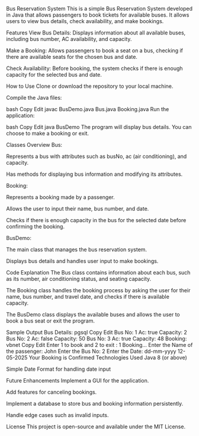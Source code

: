 Bus Reservation System
This is a simple Bus Reservation System developed in Java that allows passengers to book tickets for available buses. It allows users to view bus details, check availability, and make bookings.

Features
View Bus Details: Displays information about all available buses, including bus number, AC availability, and capacity.

Make a Booking: Allows passengers to book a seat on a bus, checking if there are available seats for the chosen bus and date.

Check Availability: Before booking, the system checks if there is enough capacity for the selected bus and date.

How to Use
Clone or download the repository to your local machine.

Compile the Java files:

bash
Copy
Edit
javac BusDemo.java Bus.java Booking.java
Run the application:

bash
Copy
Edit
java BusDemo
The program will display bus details. You can choose to make a booking or exit.

Classes Overview
Bus:

Represents a bus with attributes such as busNo, ac (air conditioning), and capacity.

Has methods for displaying bus information and modifying its attributes.

Booking:

Represents a booking made by a passenger.

Allows the user to input their name, bus number, and date.

Checks if there is enough capacity in the bus for the selected date before confirming the booking.

BusDemo:

The main class that manages the bus reservation system.

Displays bus details and handles user input to make bookings.

Code Explanation
The Bus class contains information about each bus, such as its number, air conditioning status, and seating capacity.

The Booking class handles the booking process by asking the user for their name, bus number, and travel date, and checks if there is available capacity.

The BusDemo class displays the available buses and allows the user to book a bus seat or exit the program.

Sample Output
Bus Details:
pgsql
Copy
Edit
Bus No: 1  Ac: true  Capacity: 2
Bus No: 2  Ac: false  Capacity: 50
Bus No: 3  Ac: true  Capacity: 48
Booking:
vbnet
Copy
Edit
Enter 1 to book and 2 to exit : 1
Booking...
Enter the Name of the passenger: John
Enter the Bus No: 2
Enter the Date: dd-mm-yyyy 12-05-2025
Your Booking is Confirmed
Technologies Used
Java 8 (or above)

Simple Date Format for handling date input

Future Enhancements
Implement a GUI for the application.

Add features for canceling bookings.

Implement a database to store bus and booking information persistently.

Handle edge cases such as invalid inputs.

License
This project is open-source and available under the MIT License.
